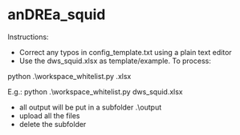 # anDREa_squid

Instructions:

- Correct any typos in config_template.txt using a plain text editor
- Use the dws_squid.xlsx as template/example.  To process:

python .\workspace_whitelist.py <filename>.xlsx


E.g.:
python .\workspace_whitelist.py dws_squid.xlsx
    
    
- all output will be put in a subfolder .\output
- upload all the files
- delete the subfolder